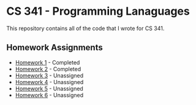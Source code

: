 # CS 341 - Programming Lanaguages

This repository contains all of the code that I wrote for CS 341.

## Homework Assignments

- [Homework 1](./Homework/Homework-1/) - Completed
- [Homework 2](./Homework/Homework-2/) - Completed
- [Homework 3](./Homework/Homework-3/) - Unassigned
- [Homework 4](./Homework/Homework-4/) - Unassigned
- [Homework 5](./Homework/Homework-5/) - Unassigned
- [Homework 6](./Homework/Homework-6/) - Unassigned